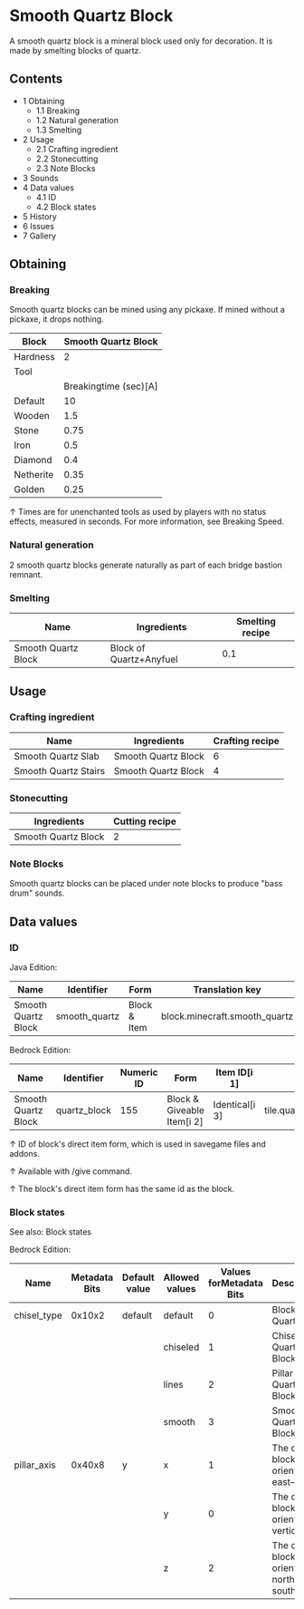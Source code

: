 # Smooth Quartz Block
A smooth quartz block is a mineral block used only for decoration. It is made by smelting blocks of quartz.

## Contents
- 1 Obtaining
	- 1.1 Breaking
	- 1.2 Natural generation
	- 1.3 Smelting
- 2 Usage
	- 2.1 Crafting ingredient
	- 2.2 Stonecutting
	- 2.3 Note Blocks
- 3 Sounds
- 4 Data values
	- 4.1 ID
	- 4.2 Block states
- 5 History
- 6 Issues
- 7 Gallery

## Obtaining
### Breaking
Smooth quartz blocks can be mined using any pickaxe. If mined without a pickaxe, it drops nothing.

| Block     | Smooth Quartz Block   |
|-----------|-----------------------|
| Hardness  | 2                     |
| Tool      |                       |
|           | Breakingtime (sec)[A] |
| Default   | 10                    |
| Wooden    | 1.5                   |
| Stone     | 0.75                  |
| Iron      | 0.5                   |
| Diamond   | 0.4                   |
| Netherite | 0.35                  |
| Golden    | 0.25                  |


↑ Times are for unenchanted tools as used by players with no status effects, measured in seconds. For more information, see Breaking Speed.


### Natural generation
2 smooth quartz blocks generate naturally as part of each bridge bastion remnant.

### Smelting
| Name                | Ingredients             | Smelting recipe |
|---------------------|-------------------------|-----------------|
| Smooth Quartz Block | Block of Quartz+Anyfuel | 0.1             |

## Usage
### Crafting ingredient
| Name                 | Ingredients         | Crafting recipe |
|----------------------|---------------------|-----------------|
| Smooth Quartz Slab   | Smooth Quartz Block | 6               |
| Smooth Quartz Stairs | Smooth Quartz Block | 4               |

### Stonecutting
| Ingredients         | Cutting recipe |
|---------------------|----------------|
| Smooth Quartz Block | 2              |

### Note Blocks
Smooth quartz blocks can be placed under note blocks to produce "bass drum" sounds.

## Data values
### ID
Java Edition:

| Name                | Identifier    | Form         | Translation key               |
|---------------------|---------------|--------------|-------------------------------|
| Smooth Quartz Block | smooth_quartz | Block & Item | block.minecraft.smooth_quartz |

Bedrock Edition:

| Name                | Identifier   | Numeric ID | Form                       | Item ID[i 1]   | Translation key               |
|---------------------|--------------|------------|----------------------------|----------------|-------------------------------|
| Smooth Quartz Block | quartz_block | 155        | Block & Giveable Item[i 2] | Identical[i 3] | tile.quartz_block.smooth.name |


↑ ID of block's direct item form, which is used in savegame files and addons.

↑ Available with /give command.

↑ The block's direct item form has the same id as the block.


### Block states
See also: Block states

Bedrock Edition:

| Name        | Metadata Bits | Default value | Allowed values | Values forMetadata Bits | Description                               |
|-------------|---------------|---------------|----------------|-------------------------|-------------------------------------------|
| chisel_type | 0x10x2        | default       | default        | 0                       | Block of Quartz                           |
|             |               |               | chiseled       | 1                       | Chiseled Quartz Block                     |
|             |               |               | lines          | 2                       | Pillar Quartz Block                       |
|             |               |               | smooth         | 3                       | Smooth Quartz Block                       |
| pillar_axis | 0x40x8        | y             | x              | 1                       | The quartz block is oriented east–west.   |
|             |               |               | y              | 0                       | The quartz block is oriented vertically.  |
|             |               |               | z              | 2                       | The quartz block is oriented north–south. |

